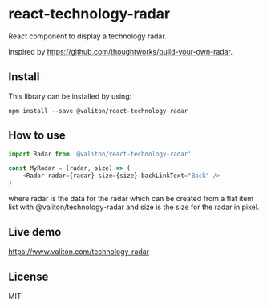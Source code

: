 # react-technology-radar
React component to display a technology radar.

Inspired by https://github.com/thoughtworks/build-your-own-radar.

## Install
This library can be installed by using:

```
npm install --save @valiton/react-technology-radar
```

## How to use

```javascript
import Radar from '@valiton/react-technology-radar'

const MyRadar = (radar, size) => (
    <Radar radar={radar} size={size} backLinkText="Back" />
)
```

where radar is the data for the radar which can be created from a flat item list with @valiton/technology-radar and size
is the size for the radar in pixel.

## Live demo

https://www.valiton.com/technology-radar

## License

MIT
